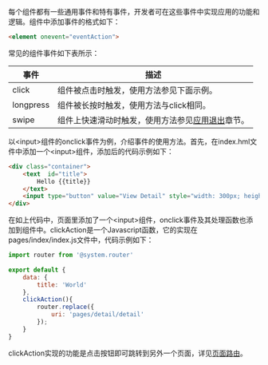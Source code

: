 每个组件都有一些通用事件和特有事件，开发者可在这些事件中实现应用的功能和逻辑。组件中添加事件的格式如下：

```html
<element onevent="eventAction">
```

常见的组件事件如下表所示：

| 事件      | 描述                                                         |
| --------- | ------------------------------------------------------------ |
| click     | 组件被点击时触发，使用方法参见下面示例。                     |
| longpress | 组件被长按时触发，使用方法与click相同。                      |
| swipe     | 组件上快速滑动时触发，使用方法参见[应用退出](https://developer.harmonyos.com/cn/docs/documentation/doc-references/lite-wearable-exiting-0000001056363133#ZH-CN_TOPIC_0000001056363133)章节。 |

以\<input\>组件的onclick事件为例，介绍事件的使用方法。首先，在index.hml文件中添加一个\<input\>组件，添加后的代码示例如下：

```html
<div class="container">
    <text  id="title">
        Hello {{title}}
    </text>
    <input type="button" value="View Detail" style="width: 300px; height: 50px;" onclick="clickAction"></input>
</div>
```

在如上代码中，页面里添加了一个\<input\>组件，onclick事件及其处理函数也添加到组件中。clickAction是一个Javascript函数，它的实现在pages/index/index.js文件中，代码示例如下：

```javascript
import router from '@system.router'
 
export default {
    data: {
        title: 'World'
    },
    clickAction(){
        router.replace({
            uri: 'pages/detail/detail'
        });
    }
}
```

clickAction实现的功能是点击按钮即可跳转到另外一个页面，详见[页面路由](https://developer.harmonyos.com/cn/docs/documentation/doc-references/lite-wearable-routes-0000001056203160#ZH-CN_TOPIC_0000001056203160)。